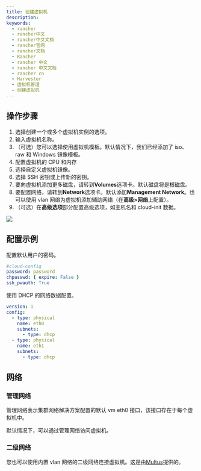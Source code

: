 ```yaml
---
title: 创建虚拟机
description:
keywords:
  - rancher
  - rancher中文
  - rancher中文文档
  - rancher官网
  - rancher文档
  - Rancher
  - rancher 中文
  - rancher 中文文档
  - rancher cn
  - Harvester
  - 虚拟机管理
  - 创建虚拟机
---
```


## 操作步骤

1. 选择创建一个或多个虚拟机实例的选项。
1. 输入虚拟机名称。
1. （可选）您可以选择使用虚拟机模板。默认情况下，我们已经添加了 iso、raw 和 Windows 镜像模板。
1. 配置虚拟机的 CPU 和内存
1. 选择自定义虚拟机镜像。
1. 选择 SSH 密钥或上传新的密钥。
1. 要向虚拟机添加更多磁盘，请转到**Volumes**选项卡。默认磁盘将是根磁盘。
1. 要配置网络，请转到**Network**选项卡。默认添加**Management Network**。也可以使用 vlan 网络为虚拟机添加辅助网络（在**高级>网络**上配置）。
1. （可选）在**高级选项**部分配置高级选项，如主机名和 cloud-init 数据。

![](/img/harvester/create-vm.png)

## 配置示例

配置默认用户的密码。

```YAML
#cloud-config
password: password
chpasswd: { expire: False }
ssh_pwauth: True
```

使用 DHCP 的网络数据配置。

```YAML
version: 1
config:
  - type: physical
    name: eth0
    subnets:
      - type: dhcp
  - type: physical
    name: eth1
    subnets:
      - type: dhcp
```

## 网络

### 管理网络

管理网络表示集群网络解决方案配置的默认 vm eth0 接口，该接口存在于每个虚拟机中。

默认情况下，可以通过管理网络访问虚拟机。

### 二级网络

您也可以使用内置 vlan 网络的二级网络连接虚拟机。这是由[Multus](https://github.com/intel/multus-cni)提供的。
